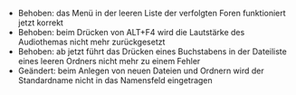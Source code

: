 - Behoben: das Menü in der leeren Liste der verfolgten Foren funktioniert jetzt korrekt
- Behoben: beim Drücken von ALT+F4 wird die Lautstärke des Audiothemas nicht mehr zurückgesetzt
- Behoben: ab jetzt führt das Drücken eines Buchstabens in der Dateiliste eines leeren Ordners nicht mehr zu einem Fehler
- Geändert: beim Anlegen von neuen Dateien und Ordnern wird der Standardname nicht in das Namensfeld eingetragen